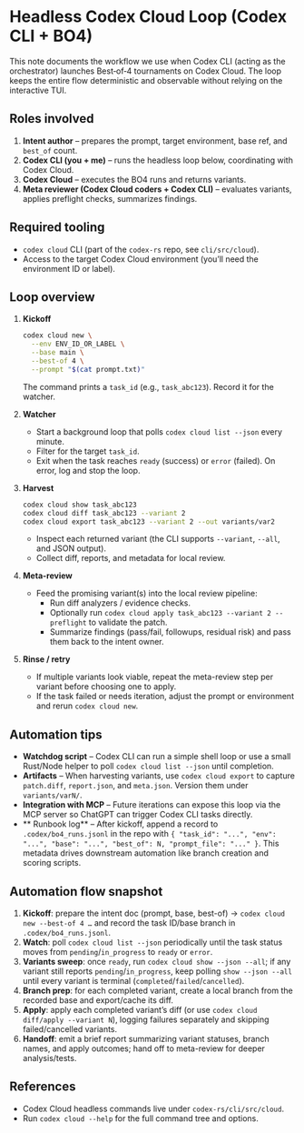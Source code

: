 # Headless Codex Cloud Loop (Codex CLI + BO4)

This note documents the workflow we use when Codex CLI (acting as the orchestrator) launches Best‑of‑4 tournaments on Codex Cloud. The loop keeps the entire flow deterministic and observable without relying on the interactive TUI.

## Roles involved

1. **Intent author** – prepares the prompt, target environment, base ref, and `best_of` count.
2. **Codex CLI (you + me)** – runs the headless loop below, coordinating with Codex Cloud.
3. **Codex Cloud** – executes the BO4 runs and returns variants.
4. **Meta reviewer (Codex Cloud coders + Codex CLI)** – evaluates variants, applies preflight checks, summarizes findings.

## Required tooling

- `codex cloud` CLI (part of the `codex-rs` repo, see `cli/src/cloud`).
- Access to the target Codex Cloud environment (you’ll need the environment ID or label).

## Loop overview

1. **Kickoff**
   ```bash
   codex cloud new \
     --env ENV_ID_OR_LABEL \
     --base main \
     --best-of 4 \
     --prompt "$(cat prompt.txt)"
   ```
   The command prints a `task_id` (e.g., `task_abc123`). Record it for the watcher.

2. **Watcher**
   - Start a background loop that polls `codex cloud list --json` every minute.
   - Filter for the target `task_id`.
   - Exit when the task reaches `ready` (success) or `error` (failed). On error, log and stop the loop.

3. **Harvest**
   ```bash
   codex cloud show task_abc123
   codex cloud diff task_abc123 --variant 2
   codex cloud export task_abc123 --variant 2 --out variants/var2
   ```
   - Inspect each returned variant (the CLI supports `--variant`, `--all`, and JSON output).
   - Collect diff, reports, and metadata for local review.

4. **Meta-review**
   - Feed the promising variant(s) into the local review pipeline:
     - Run diff analyzers / evidence checks.
     - Optionally run `codex cloud apply task_abc123 --variant 2 --preflight` to validate the patch.
     - Summarize findings (pass/fail, followups, residual risk) and pass them back to the intent owner.

5. **Rinse / retry**
   - If multiple variants look viable, repeat the meta-review step per variant before choosing one to apply.
   - If the task failed or needs iteration, adjust the prompt or environment and rerun `codex cloud new`.

## Automation tips

- **Watchdog script** – Codex CLI can run a simple shell loop or use a small Rust/Node helper to poll `codex cloud list --json` until completion.
- **Artifacts** – When harvesting variants, use `codex cloud export` to capture `patch.diff`, `report.json`, and `meta.json`. Version them under `variants/varN/`.
- **Integration with MCP** – Future iterations can expose this loop via the MCP server so ChatGPT can trigger Codex CLI tasks directly.
- ** Runbook log** – After kickoff, append a record to `.codex/bo4_runs.jsonl` in the repo with `{ "task_id": "...", "env": "...", "base": "...", "best_of": N, "prompt_file": "..." }`. This metadata drives downstream automation like branch creation and scoring scripts.

## Automation flow snapshot

1. **Kickoff**: prepare the intent doc (prompt, base, best-of) → `codex cloud new --best-of 4 …` and record the task ID/base branch in `.codex/bo4_runs.jsonl`.
2. **Watch**: poll `codex cloud list --json` periodically until the task status moves from `pending`/`in_progress` to `ready` or `error`.
3. **Variants sweep**: once `ready`, run `codex cloud show --json --all`; if any variant still reports `pending`/`in_progress`, keep polling `show --json --all` until every variant is terminal (`completed`/`failed`/`cancelled`).
4. **Branch prep**: for each completed variant, create a local branch from the recorded base and export/cache its diff.
5. **Apply**: apply each completed variant’s diff (or use `codex cloud diff/apply --variant N`), logging failures separately and skipping failed/cancelled variants.
6. **Handoff**: emit a brief report summarizing variant statuses, branch names, and apply outcomes; hand off to meta-review for deeper analysis/tests.


## References

- Codex Cloud headless commands live under `codex-rs/cli/src/cloud`.
- Run `codex cloud --help` for the full command tree and options.
